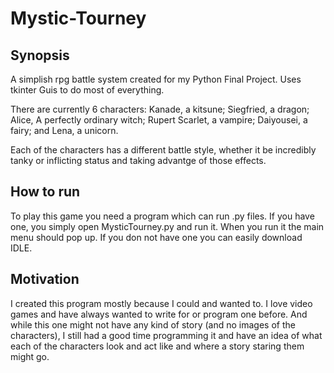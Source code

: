 # Mystic-Tourney
## Synopsis
A simplish rpg battle system created for my Python Final Project. Uses tkinter Guis to do most of everything.

There are currently 6 characters: Kanade, a kitsune; Siegfried, a dragon; Alice, A perfectly ordinary witch; Rupert Scarlet, a vampire; Daiyousei, a fairy; and Lena, a unicorn.

Each of the characters has a different battle style, whether it be incredibly tanky or inflicting status and taking advantge of those effects.

## How to run
To play this game you need a program which can run .py files. If you have one, you simply open MysticTourney.py and run it. When you run it the main menu should pop up. If you don not have one you can easily download IDLE.
## Motivation
I created this program mostly because I could and wanted to. I love video games and have always wanted to write for or program one before. And while this one might not have any kind of story (and no images of the characters), I still had a good time programming it and have an idea of what each of the characters look and act like and where a story staring them might go.
